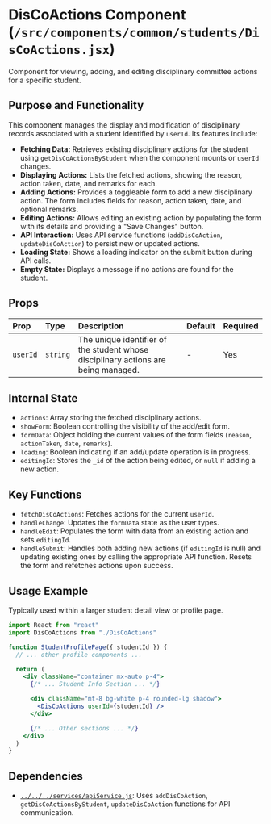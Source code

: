 # DisCoActions Component (`/src/components/common/students/DisCoActions.jsx`)

Component for viewing, adding, and editing disciplinary committee actions for a specific student.

## Purpose and Functionality

This component manages the display and modification of disciplinary records associated with a student identified by `userId`. Its features include:

- **Fetching Data:** Retrieves existing disciplinary actions for the student using `getDisCoActionsByStudent` when the component mounts or `userId` changes.
- **Displaying Actions:** Lists the fetched actions, showing the reason, action taken, date, and remarks for each.
- **Adding Actions:** Provides a toggleable form to add a new disciplinary action. The form includes fields for reason, action taken, date, and optional remarks.
- **Editing Actions:** Allows editing an existing action by populating the form with its details and providing a "Save Changes" button.
- **API Interaction:** Uses API service functions (`addDisCoAction`, `updateDisCoAction`) to persist new or updated actions.
- **Loading State:** Shows a loading indicator on the submit button during API calls.
- **Empty State:** Displays a message if no actions are found for the student.

## Props

| Prop     | Type     | Description                                                                        | Default | Required |
| :------- | :------- | :--------------------------------------------------------------------------------- | :------ | :------- |
| `userId` | `string` | The unique identifier of the student whose disciplinary actions are being managed. | -       | Yes      |

## Internal State

- `actions`: Array storing the fetched disciplinary actions.
- `showForm`: Boolean controlling the visibility of the add/edit form.
- `formData`: Object holding the current values of the form fields (`reason`, `actionTaken`, `date`, `remarks`).
- `loading`: Boolean indicating if an add/update operation is in progress.
- `editingId`: Stores the `_id` of the action being edited, or `null` if adding a new action.

## Key Functions

- `fetchDisCoActions`: Fetches actions for the current `userId`.
- `handleChange`: Updates the `formData` state as the user types.
- `handleEdit`: Populates the form with data from an existing action and sets `editingId`.
- `handleSubmit`: Handles both adding new actions (if `editingId` is null) and updating existing ones by calling the appropriate API function. Resets the form and refetches actions upon success.

## Usage Example

Typically used within a larger student detail view or profile page.

```jsx
import React from "react"
import DisCoActions from "./DisCoActions"

function StudentProfilePage({ studentId }) {
  // ... other profile components ...

  return (
    <div className="container mx-auto p-4">
      {/* ... Student Info Section ... */}

      <div className="mt-8 bg-white p-4 rounded-lg shadow">
        <DisCoActions userId={studentId} />
      </div>

      {/* ... Other sections ... */}
    </div>
  )
}
```

## Dependencies

- [`../../../services/apiService.js`](../../../services/README.md): Uses `addDisCoAction`, `getDisCoActionsByStudent`, `updateDisCoAction` functions for API communication.
